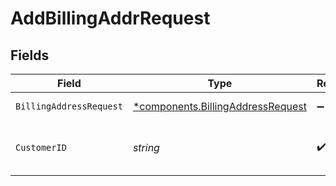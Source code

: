 # AddBillingAddrRequest


## Fields

| Field                                                                             | Type                                                                              | Required                                                                          | Description                                                                       | Example                                                                           |
| --------------------------------------------------------------------------------- | --------------------------------------------------------------------------------- | --------------------------------------------------------------------------------- | --------------------------------------------------------------------------------- | --------------------------------------------------------------------------------- |
| `BillingAddressRequest`                                                           | [*components.BillingAddressRequest](../../models/shared/billingaddressrequest.md) | :heavy_minus_sign:                                                                | Billing address                                                                   |                                                                                   |
| `CustomerID`                                                                      | *string*                                                                          | :heavy_check_mark:                                                                | Alphanumeric string identifying the customer.                                     | x4xCwxxJxGCx123Rx5xTx                                                             |